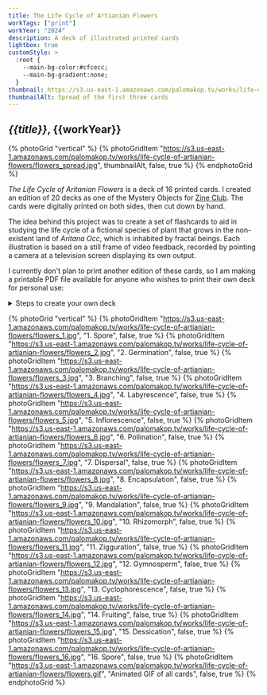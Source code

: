 ```yaml
---
title: The Life Cycle of Artianian Flowers
workTags: ["print"]
workYear: "2024"
description: A deck of illustrated printed cards
lightbox: true
customStyle: >
  :root {
    --main-bg-color:#cfcecc;
    --main-bg-gradient:none;
  }
thumbnail: https://s3.us-east-1.amazonaws.com/palomakop.tv/works/life-cycle-of-artianian-flowers/flowers_thumb.jpg
thumbnailAlt: Spread of the first three cards
---
```


## *{{title}}*, {{workYear}}

{% photoGrid "vertical" %}
{% photoGridItem "https://s3.us-east-1.amazonaws.com/palomakop.tv/works/life-cycle-of-artianian-flowers/flowers_spread.jpg", thumbnailAlt, false, true %}
{% endphotoGrid %}

_The Life Cycle of Aritanian Flowers_ is a deck of 16 printed cards. I created an edition of 20 decks as one of the Mystery Objects for <a href="/zine-club">Zine Club</a>. The cards were digitally printed on both sides, then cut down by hand.

The idea behind this project was to create a set of flashcards to aid in studying the life cycle of a fictional species of plant that grows in the non-existent land of _Aritana Occ_, which is inhabited by fractal beings. Each illustration is based on a still frame of video feedback, recorded by pointing a camera at a television screen displaying its own output.

I currently don't plan to print another edition of these cards, so I am making a printable PDF file available for anyone who wishes to print their own deck for personal use:

<details><summary>Steps to create your own deck</summary>

1. Download the {% extLink "Printable PDF file" "https://s3.us-east-1.amazonaws.com/palomakop.tv/works/life-cycle-of-artianian-flowers/life_cycle_cards_printable.pdf" %} (6.2 MB)

2. Get 4 sheets of cardstock in a light color of your choice

3. Print the PDF with the "double-sided" option switched ON. (Note: if your printer doesn't have this feature, print odd pages first, then turn them over and print even pages)

4. Cut out the cards using the crop marks as a guide

5. Optional: use a round corner punch on all four corners of each card

</details>

{% photoGrid "vertical" %}
{% photoGridItem "https://s3.us-east-1.amazonaws.com/palomakop.tv/works/life-cycle-of-artianian-flowers/flowers_1.jpg", "1. Spore", false, true %}
{% photoGridItem "https://s3.us-east-1.amazonaws.com/palomakop.tv/works/life-cycle-of-artianian-flowers/flowers_2.jpg", "2. Germination", false, true %}
{% photoGridItem "https://s3.us-east-1.amazonaws.com/palomakop.tv/works/life-cycle-of-artianian-flowers/flowers_3.jpg", "3. Branching", false, true %}
{% photoGridItem "https://s3.us-east-1.amazonaws.com/palomakop.tv/works/life-cycle-of-artianian-flowers/flowers_4.jpg", "4. Labyrescence", false, true %}
{% photoGridItem "https://s3.us-east-1.amazonaws.com/palomakop.tv/works/life-cycle-of-artianian-flowers/flowers_5.jpg", "5. Inflorescence", false, true %}
{% photoGridItem "https://s3.us-east-1.amazonaws.com/palomakop.tv/works/life-cycle-of-artianian-flowers/flowers_6.jpg", "6. Pollination", false, true %}
{% photoGridItem "https://s3.us-east-1.amazonaws.com/palomakop.tv/works/life-cycle-of-artianian-flowers/flowers_7.jpg", "7. Dispersal", false, true %}
{% photoGridItem "https://s3.us-east-1.amazonaws.com/palomakop.tv/works/life-cycle-of-artianian-flowers/flowers_8.jpg", "8. Encapsulation", false, true %}
{% photoGridItem "https://s3.us-east-1.amazonaws.com/palomakop.tv/works/life-cycle-of-artianian-flowers/flowers_9.jpg", "9. Mandalation", false, true %}
{% photoGridItem "https://s3.us-east-1.amazonaws.com/palomakop.tv/works/life-cycle-of-artianian-flowers/flowers_10.jpg", "10. Rhizomorph", false, true %}
{% photoGridItem "https://s3.us-east-1.amazonaws.com/palomakop.tv/works/life-cycle-of-artianian-flowers/flowers_11.jpg", "11. Zigguration", false, true %}
{% photoGridItem "https://s3.us-east-1.amazonaws.com/palomakop.tv/works/life-cycle-of-artianian-flowers/flowers_12.jpg", "12. Gymnosperm", false, true %}
{% photoGridItem "https://s3.us-east-1.amazonaws.com/palomakop.tv/works/life-cycle-of-artianian-flowers/flowers_13.jpg", "13. Cyclophorescence", false, true %}
{% photoGridItem "https://s3.us-east-1.amazonaws.com/palomakop.tv/works/life-cycle-of-artianian-flowers/flowers_14.jpg", "14. Fruiting", false, true %}
{% photoGridItem "https://s3.us-east-1.amazonaws.com/palomakop.tv/works/life-cycle-of-artianian-flowers/flowers_15.jpg", "15. Dessication", false, true %}
{% photoGridItem "https://s3.us-east-1.amazonaws.com/palomakop.tv/works/life-cycle-of-artianian-flowers/flowers_16.jpg", "16. Spore", false, true %}
{% photoGridItem "https://s3.us-east-1.amazonaws.com/palomakop.tv/works/life-cycle-of-artianian-flowers/flowers.gif", "Animated GIF of all cards", false, true %}
{% endphotoGrid %}

